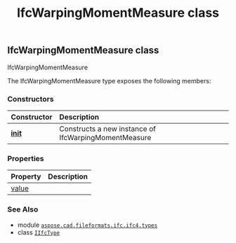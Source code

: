 ﻿---
title: IfcWarpingMomentMeasure class
second_title: Aspose.CAD for Python via .NET API References
description: 
type: docs
weight: 1900
url: /python-net/aspose.cad.fileformats.ifc.ifc4.types/ifcwarpingmomentmeasure/
is_root: false
---

## IfcWarpingMomentMeasure class

IfcWarpingMomentMeasure



The IfcWarpingMomentMeasure type exposes the following members:

### Constructors
| Constructor | Description |
| :- | :- |
| [__init__](/cad/python-net/aspose.cad.fileformats.ifc.ifc4.types/ifcwarpingmomentmeasure/__init__/#) | Constructs a new instance of IfcWarpingMomentMeasure |


### Properties
| Property | Description |
| :- | :- |
| [value](/cad/python-net/aspose.cad.fileformats.ifc.ifc4.types/ifcwarpingmomentmeasure/value) |  |



### See Also
* module [`aspose.cad.fileformats.ifc.ifc4.types`](..)
* class [`IIfcType`](/cad/python-net/aspose.cad.fileformats.ifc/iifctype)
